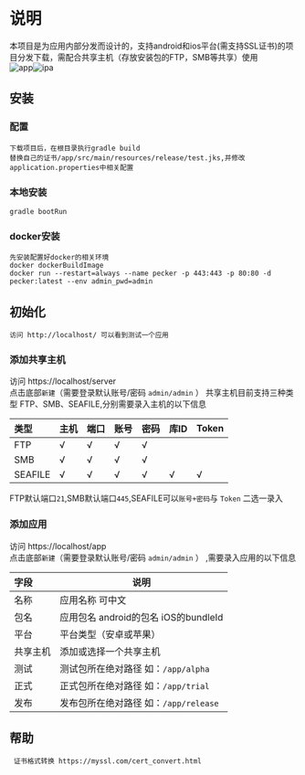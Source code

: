 # 说明
   本项目是为应用内部分发而设计的，支持android和ios平台(需支持SSL证书)的项目分发下载，需配合共享主机（存放安装包的FTP，SMB等共享）使用    
   ![app](https://user-images.githubusercontent.com/1079693/100984312-8c8e7180-3585-11eb-8ed3-8cb1fd0684d6.jpg)![ipa](https://user-images.githubusercontent.com/1079693/100984326-91532580-3585-11eb-82ea-6bc8c2ff954a.jpg)
   
## 安装
### 配置
    下载项目后，在根目录执行gradle build
    替换自己的证书/app/src/main/resources/release/test.jks,并修改application.properties中相关配置
### 本地安装
    gradle bootRun
### docker安装     
    先安装配置好docker的相关环境
    docker dockerBuildImage
    docker run --restart=always --name pecker -p 443:443 -p 80:80 -d pecker:latest --env admin_pwd=admin
## 初始化
    访问 http://localhost/ 可以看到测试一个应用
  
### 添加共享主机
   访问 https://localhost/server   
   点击底部`新建`（需要登录默认账号/密码 `admin/admin` ）
   共享主机目前支持三种类型 FTP、SMB、SEAFILE,分别需要录入主机的以下信息 
   
   |类型 |主机 | 端口| 账号| 密码|库ID|Token|   
   |:---- |---- | ----| ----| ----|----|----|   
   |FTP |√|√|√|√|||  
   |SMB |√|√|√|√|||  
   |SEAFILE |√|√|√|√|√|√|  
  
  FTP默认端口`21`,SMB默认端口`445`,SEAFILE可以`账号+密码`与 `Token` 二选一录入
    
### 添加应用
   访问 https://localhost/app   
   点击底部`新建`（需要登录默认账号/密码 `admin/admin` ） ,需要录入应用的以下信息   
          
   |字段 |说明|   
   |:---- |---- |  
   |名称 |应用名称 可中文|
   |包名 |应用包名 android的包名 iOS的bundleId|
   |平台 |平台类型（安卓或苹果）|
   |共享主机 |添加或选择一个共享主机|
   |测试 |测试包所在绝对路径 如：`/app/alpha`|
   |正式 |正式包所在绝对路径 如：`/app/trial`|
   |发布 |发布包所在绝对路径 如：`/app/release`|
     
## 帮助
     证书格式转换 https://myssl.com/cert_convert.html    
   